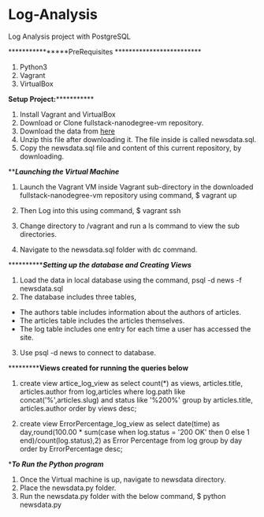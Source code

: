# Log-Analysis
Log Analysis project with PostgreSQL

****************PreRequisites *************************
1.  Python3
2.  Vagrant
3.  VirtualBox

****************Setup Project:***************************
1. Install Vagrant and VirtualBox
2. Download or Clone fullstack-nanodegree-vm repository.
3. Download the data from <a target="_blank" href="https://d17h27t6h515a5.cloudfront.net/topher/2016/August/57b5f748_newsdata/newsdata.zip">here</a>
4. Unzip this file after downloading it. The file inside is called newsdata.sql.
5. Copy the newsdata.sql file and content of this current repository, by downloading.

***************Launching the Virtual Machine*************
1. Launch the Vagrant VM inside Vagrant sub-directory in the downloaded fullstack-nanodegree-vm repository using command,
  $ vagrant up
  
2. Then Log into this using command,
  $ vagrant ssh

3. Change directory to /vagrant and run a ls command to view the sub directories.
4. Navigate to the newsdata.sql folder with dc command.

*************Setting up the database and Creating Views***
1. Load the data in local database using the command,
  psql -d news -f newsdata.sql
2. The database includes three tables,

  * The authors table includes information about the authors of articles.
  * The articles table includes the articles themselves.
  * The log table includes one entry for each time a user has accessed the site.
3. Use psql -d news to connect to database.

***************Views created for running the queries below******
1. create view artice_log_view as 
    select count(*) as views, articles.title, articles.author 
    from log,articles 
    where log.path like concat('%',articles.slug) and status like '%200%' 
    group by articles.title, articles.author order by views desc;
    
 2.  create view ErrorPercentage_log_view as 
      select date(time) as day,round(100.00 * sum(case when log.status = '200 OK' then 0 else 1 end)/count(log.status),2) as Error
      Percentage 
      from log 
      group by day 
      order by ErrorPercentage desc; 
      
********************To Run the Python program*******************
1. Once the Virtual machine is up, navigate to newsdata directory.
2. Place the newsdata.py folder.
3. Run the newsdata.py folder with the below command,
$ python newsdata.py
